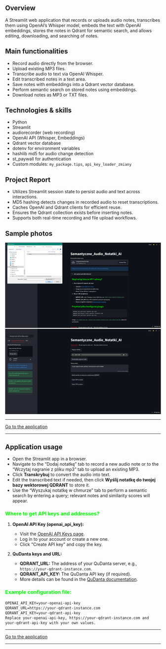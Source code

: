 ## Overview
A Streamlit web application that records or uploads audio notes, transcribes them using OpenAI’s Whisper model, embeds the text with OpenAI embeddings, stores the notes in Qdrant for semantic search, and allows editing, downloading, and searching of notes.

## Main functionalities
- Record audio directly from the browser.
- Upload existing MP3 files.
- Transcribe audio to text via OpenAI Whisper.
- Edit transcribed notes in a text area.
- Save notes with embeddings into a Qdrant vector database.
- Perform semantic search on stored notes using embeddings.
- Download notes as MP3 or TXT files.

## Technologies & skills
- Python  
- Streamlit  
- audiorecorder (web recording)  
- OpenAI API (Whisper, Embeddings)  
- Qdrant vector database  
- dotenv for environment variables  
- hashlib md5 for audio change detection  
- st_paywall for authentication  
- Custom modules: `my_package.tips`, `api_key_loader_zmiany`  

## Project Report
- Utilizes Streamlit session state to persist audio and text across interactions.
- MD5 hashing detects changes in recorded audio to reset transcriptions.
- Caches OpenAI and Qdrant clients for efficient reuse.
- Ensures the Qdrant collection exists before inserting notes.
- Supports both real-time recording and file upload workflows.

## Sample photos  

![Alt text](../images/img1.png)
![Alt text](../images/img2.png)

--- 
<a class="md-button md-button--primary" href="https://semanticaudionotes.streamlit.app/">Go to the application</a>

---

## Application usage
- Open the Streamlit app in a browser.  
- Navigate to the “Dodaj notatkę” tab to record a new audio note or to the “Wczytaj nagranie z pliku mp3” tab to upload an existing MP3.  
- Click **Transkrybuj** to convert the audio into text.  
- Edit the transcribed text if needed, then click **Wyślij notatkę do twojej bazy wektorowej QDRANT** to store it.  
- Use the “Wyszukaj notatkę w chmurze” tab to perform a semantic search by entering a query; relevant notes and similarity scores will appear.


### <span style='color: #00FF00;'>Where to get API keys and addresses?</span>

1. **OpenAI API Key (openai_api_key):**  
   - Visit the [OpenAI API Keys page](https://platform.openai.com/account/api-keys).  
   - Log in to your account or create a new one.  
   - Click "Create API key" and copy the key.

2. **QuDanta keys and URL:**  
   - **QDRANT_URL:** The address of your QuDanta server, e.g., `https://your-qdrant-instance.com`.  
   - **QDRANT_API_KEY:** The QuDanta API key (if required).  
   - More details can be found in the [QuDanta documentation](https://qdrant.tech/documentation/).

### <span style='color: #00FF00;'>Example configuration file:</span>

```plaintext
OPENAI_API_KEY=your-openai-api-key
QDRANT_URL=https://your-qdrant-instance.com
QDRANT_API_KEY=your-qdrant-api-key
Replace your-openai-api-key, https://your-qdrant-instance.com and your-qdrant-api-key with your own values.
```


---

<a class="md-button md-button--primary" href="https://semanticaudionotes.streamlit.app/">Go to the application</a>

---


<!-- <a href="iris.ipynb" class="md-button md-button--primary">Pobierz Notebook</a> -->

<!-- <iframe
    id="content"
    src="iris.html"
    width="100%"
    style="border:1px solid black;overflow:hidden;"
></iframe>
<script>
function resizeIframeToFitContent(iframe) {
    iframe.style.height = (iframe.contentWindow.document.documentElement.scrollHeight + 50) + "px";
    iframe.contentDocument.body.style["overflow"] = 'hidden';
}
window.addEventListener('load', function() {
    var iframe = document.getElementById('content');
    resizeIframeToFitContent(iframe);
});
window.addEventListener('resize', function() {
    var iframe = document.getElementById('content');
    resizeIframeToFitContent(iframe);
});
</script> -->
